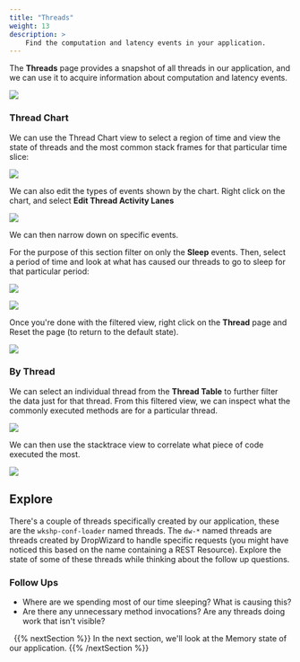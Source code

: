 ```yaml
---
title: "Threads"
weight: 13
description: >
    Find the computation and latency events in your application.
---
```


The __Threads__ page provides a snapshot of all threads in our application, and we can use it to acquire information about computation and latency events.

![](/jmc/threads_page.png)

### Thread Chart

We can use the Thread Chart view to select a region of time and view the state of threads and the most common stack frames for that particular time slice:

![](/jmc/thread_chart.png)

We can also edit the types of events shown by the chart. Right click on the chart, and select __Edit Thread Activity Lanes__

![](/jmc/edit_thread_lanes.png)

We can then narrow down on specific events.

For the purpose of this section filter on only the __Sleep__ events. Then, select a period of time and look at what has caused our threads to go to sleep for that particular period:

![](/jmc/filter_sleeping_threads.png)

![](/jmc/sleeping_threads.png)

Once you're done with the filtered view, right click on the __Thread__ page and Reset the page (to return to the default state).

![](/jmc/reset_thread_page.png)

### By Thread

We can select an individual thread from the __Thread Table__ to further filter the data just for that thread. From this filtered view, we can inspect what the commonly executed methods are for a particular thread. 

![](/jmc/thread_selected.png)

We can then use the stacktrace view to correlate what piece of code executed the most.

![](/jmc/thread_selected_stack_trace.png)

## <i class="fas fa-compass"></i> Explore

There's a couple of threads specifically created by our application, these are the `wkshp-conf-loader` named threads. The `dw-*` named threads are threads created by DropWizard to handle specific requests (you might have noticed this based on the name containing a REST Resource). Explore the state of some of these threads while thinking about the follow up questions.

### <i class="fas fa-question"></i> Follow Ups

* Where are we spending most of our time sleeping? What is causing this?
* Are there any unnecessary method invocations? Are any threads doing work that isn't visible?

&nbsp;
{{% nextSection %}}
In the next section, we'll look at the Memory state of our application.
{{% /nextSection %}}
